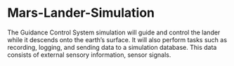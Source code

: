 # Mars-Lander-Simulation
The Guidance Control System simulation will guide and control the lander while it descends onto the earth’s surface. It will also perform tasks such as recording, logging, and sending data to a simulation database. This data consists of external sensory information, sensor signals.
